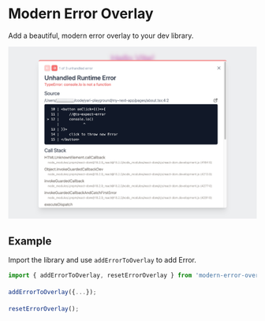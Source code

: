 # Modern Error Overlay

Add a beautiful, modern error overlay to your dev library.

![preview](./preview.png)

## Example

Import the library and use `addErrorToOverlay` to add Error.

```js
import { addErrorToOverlay, resetErrorOverlay } from 'modern-error-overlay'

addErrorToOverlay({...});

resetErrorOverlay();

```
